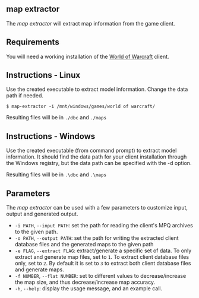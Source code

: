 map extractor
--------------
The *map extractor* will extract map information from the game client.

Requirements
------------
You will need a working installation of the [World of Warcraft][1] client.

Instructions - Linux
--------------------
Use the created executable to extract model information. Change the data path if
needed.

    $ map-extractor -i /mnt/windows/games/world of warcraft/

Resulting files will be in `./dbc` and `./maps`

Instructions - Windows
----------------------
Use the created executable (from command prompt) to extract model information.
It should find the data path for your client installation through the Windows
registry, but the data path can be specified with the -d option.

Resulting files will be in `.\dbc` and `.\maps`

Parameters
----------
The *map extractor* can be used with a few parameters to customize input, output
and generated output.

* `-i PATH`, `--input PATH`: set the path for reading the client's MPQ archives to the given
  path.
* `-o PATH`, `--output PATH`: set the path for writing the extracted client database files and
  the generated maps to the given path
* `-e FLAG`, `--extract FLAG`: extract/generate a specific set of data. To only extract and
  generate map files, set to `1`. To extract client database files only,
  set to `2`. By default it is set to `3` to extract both client database
  files and generate maps.
* `-f NUMBER`, `--flat NUMBER`: set to different values to decrease/increase the map size,
  and thus decrease/increase map accuracy.
* `-h`, `--help`: display the usage message, and an example call.


[1]: http://blizzard.com/games/wow/ "World of Warcraft"
